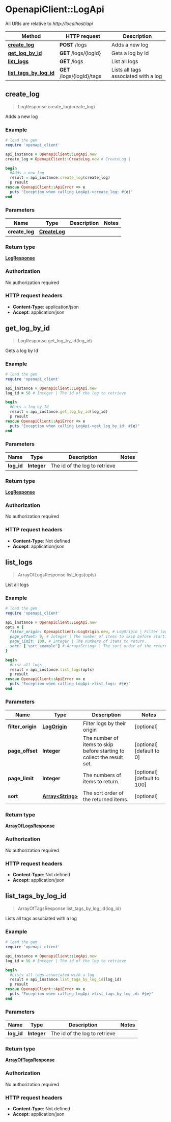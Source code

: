 # OpenapiClient::LogApi

All URIs are relative to *http://localhost/api*

Method | HTTP request | Description
------------- | ------------- | -------------
[**create_log**](LogApi.md#create_log) | **POST** /logs | Adds a new log
[**get_log_by_id**](LogApi.md#get_log_by_id) | **GET** /logs/{logId} | Gets a log by Id
[**list_logs**](LogApi.md#list_logs) | **GET** /logs | List all logs
[**list_tags_by_log_id**](LogApi.md#list_tags_by_log_id) | **GET** /logs/{logId}/tags | Lists all tags associated with a log



## create_log

> LogResponse create_log(create_log)

Adds a new log

### Example

```ruby
# load the gem
require 'openapi_client'

api_instance = OpenapiClient::LogApi.new
create_log = OpenapiClient::CreateLog.new # CreateLog | 

begin
  #Adds a new log
  result = api_instance.create_log(create_log)
  p result
rescue OpenapiClient::ApiError => e
  puts "Exception when calling LogApi->create_log: #{e}"
end
```

### Parameters


Name | Type | Description  | Notes
------------- | ------------- | ------------- | -------------
 **create_log** | [**CreateLog**](CreateLog.md)|  | 

### Return type

[**LogResponse**](LogResponse.md)

### Authorization

No authorization required

### HTTP request headers

- **Content-Type**: application/json
- **Accept**: application/json


## get_log_by_id

> LogResponse get_log_by_id(log_id)

Gets a log by Id

### Example

```ruby
# load the gem
require 'openapi_client'

api_instance = OpenapiClient::LogApi.new
log_id = 56 # Integer | The id of the log to retrieve

begin
  #Gets a log by Id
  result = api_instance.get_log_by_id(log_id)
  p result
rescue OpenapiClient::ApiError => e
  puts "Exception when calling LogApi->get_log_by_id: #{e}"
end
```

### Parameters


Name | Type | Description  | Notes
------------- | ------------- | ------------- | -------------
 **log_id** | **Integer**| The id of the log to retrieve | 

### Return type

[**LogResponse**](LogResponse.md)

### Authorization

No authorization required

### HTTP request headers

- **Content-Type**: Not defined
- **Accept**: application/json


## list_logs

> ArrayOfLogsResponse list_logs(opts)

List all logs

### Example

```ruby
# load the gem
require 'openapi_client'

api_instance = OpenapiClient::LogApi.new
opts = {
  filter_origin: OpenapiClient::LogOrigin.new, # LogOrigin | Filter logs by their origin
  page_offset: 0, # Integer | The number of items to skip before starting to collect the result set.
  page_limit: 100, # Integer | The numbers of items to return.
  sort: ['sort_example'] # Array<String> | The sort order of the returned items.
}

begin
  #List all logs
  result = api_instance.list_logs(opts)
  p result
rescue OpenapiClient::ApiError => e
  puts "Exception when calling LogApi->list_logs: #{e}"
end
```

### Parameters


Name | Type | Description  | Notes
------------- | ------------- | ------------- | -------------
 **filter_origin** | [**LogOrigin**](.md)| Filter logs by their origin | [optional] 
 **page_offset** | **Integer**| The number of items to skip before starting to collect the result set. | [optional] [default to 0]
 **page_limit** | **Integer**| The numbers of items to return. | [optional] [default to 100]
 **sort** | [**Array&lt;String&gt;**](String.md)| The sort order of the returned items. | [optional] 

### Return type

[**ArrayOfLogsResponse**](ArrayOfLogsResponse.md)

### Authorization

No authorization required

### HTTP request headers

- **Content-Type**: Not defined
- **Accept**: application/json


## list_tags_by_log_id

> ArrayOfTagsResponse list_tags_by_log_id(log_id)

Lists all tags associated with a log

### Example

```ruby
# load the gem
require 'openapi_client'

api_instance = OpenapiClient::LogApi.new
log_id = 56 # Integer | The id of the log to retrieve

begin
  #Lists all tags associated with a log
  result = api_instance.list_tags_by_log_id(log_id)
  p result
rescue OpenapiClient::ApiError => e
  puts "Exception when calling LogApi->list_tags_by_log_id: #{e}"
end
```

### Parameters


Name | Type | Description  | Notes
------------- | ------------- | ------------- | -------------
 **log_id** | **Integer**| The id of the log to retrieve | 

### Return type

[**ArrayOfTagsResponse**](ArrayOfTagsResponse.md)

### Authorization

No authorization required

### HTTP request headers

- **Content-Type**: Not defined
- **Accept**: application/json


